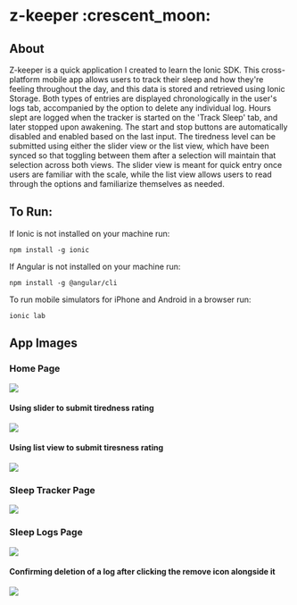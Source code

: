 <h1>z-keeper :crescent_moon:</h1>

<h2>About</h2>
Z-keeper is a quick application I created to learn the Ionic SDK. This cross-platform mobile app allows users to track their sleep and how they're feeling throughout the day, and this data is stored and retrieved using Ionic Storage. Both types of entries are displayed chronologically in the user's logs tab, accompanied by the option to delete any individual log. Hours slept are logged when the tracker is started on the 'Track Sleep' tab, and later stopped upon awakening. The start and stop buttons are automatically disabled and enabled based on the last input. The tiredness level can be submitted using either the slider view or the list view, which have been synced so that toggling between them after a selection will maintain that selection across both views. The slider view is meant for quick entry once users are familiar with the scale, while the list view allows users to read through the options and familiarize themselves as needed.

<h2>To Run:</h2>
If Ionic is not installed on your machine run:

<pre><code>npm install -g ionic</pre></code>

If Angular is not installed on your machine run:

<pre><code>npm install -g @angular/cli</pre></code>

To run mobile simulators for iPhone and Android in a browser run:

<pre><code>ionic lab</pre></code>

<h2>App Images</h2>
<h3>Home Page</h3>
<img src="/src/assets/images/app-images/homePage.png">

<h4>Using slider to submit tiredness rating</h4>
<img src="/src/assets/images/app-images/homePageMoveSlider.png">

<h4>Using list view to submit tiresness rating</h4>
<img src="/src/assets/images/app-images/homePageListView.png">

<h3>Sleep Tracker Page</h3>
<img src="/src/assets/images/app-images/sleepTracker.png">

<h3>Sleep Logs Page</h3>
<img src="/src/assets/images/app-images/tiredLogs.png">

<h4>Confirming deletion of a log after clicking the remove icon alongside it</h4>
<img src="/src/assets/images/app-images/sleepLogsDeletion.png">